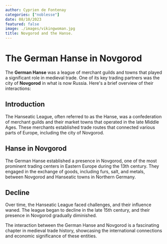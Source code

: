 ```yaml
---
author: Cyprien de Fontenay
categories: ["noblesse"]
date: 08/10/2023
featured: false
image: ./images/vikingwoman.jpg
title: Novgorod and the Hanse.
---
```



# The German Hanse in Novgorod

The **German Hanse** was a league of merchant guilds and towns that played a significant role in medieval trade. One of its key trading partners was the city of **Novgorod** in what is now Russia. Here's a brief overview of their interactions:

## Introduction

The Hanseatic League, often referred to as the Hanse, was a confederation of merchant guilds and their market towns that operated in the late Middle Ages. These merchants established trade routes that connected various parts of Europe, including the city of Novgorod.

## Hanse in Novgorod

The German Hanse established a presence in Novgorod, one of the most prominent trading centers in Eastern Europe during the 13th century. They engaged in the exchange of goods, including furs, salt, and metals, between Novgorod and Hanseatic towns in Northern Germany.

## Decline

Over time, the Hanseatic League faced challenges, and their influence waned. The league began to decline in the late 15th century, and their presence in Novgorod gradually diminished.

The interaction between the German Hanse and Novgorod is a fascinating chapter in medieval trade history, showcasing the international connections and economic significance of these entities.

